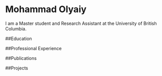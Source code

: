 # Mohammad Olyaiy

I am a Master student and Research Assistant at the University of British Columbia.

##Education

##Professional Experience

##Publications

##Projects
